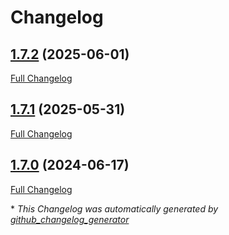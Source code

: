 # Changelog

## [1.7.2](https://github.com/GameFrameX/com.gameframex.unity.gwiazdorrr.betterstreamingassets/tree/1.7.2) (2025-06-01)

[Full Changelog](https://github.com/GameFrameX/com.gameframex.unity.gwiazdorrr.betterstreamingassets/compare/1.7.1...1.7.2)

## [1.7.1](https://github.com/GameFrameX/com.gameframex.unity.gwiazdorrr.betterstreamingassets/tree/1.7.1) (2025-05-31)

[Full Changelog](https://github.com/GameFrameX/com.gameframex.unity.gwiazdorrr.betterstreamingassets/compare/1.7.0...1.7.1)

## [1.7.0](https://github.com/GameFrameX/com.gameframex.unity.gwiazdorrr.betterstreamingassets/tree/1.7.0) (2024-06-17)

[Full Changelog](https://github.com/GameFrameX/com.gameframex.unity.gwiazdorrr.betterstreamingassets/compare/d2add4554e92301eda08a28e728c5d042c6d57fa...1.7.0)



\* *This Changelog was automatically generated by [github_changelog_generator](https://github.com/github-changelog-generator/github-changelog-generator)*
